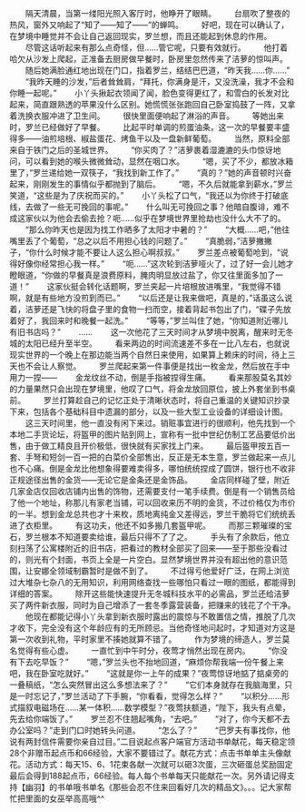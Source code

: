 　　隔天清晨，当第一缕阳光照入客厅时，他睁开了眼睛。
　　台扇吹了整夜的热风，窗外又响起了“知了——知了——”的蝉鸣。
　　好吧，现在可以确认了，在梦境中睡觉并不会让自己返回现实，罗兰想，而且还能起到休息的作用。
　　尽管这话听起来有那么点奇怪，但……管它呢，只要有效就行。
　　他打着哈欠从沙发上爬起，正准备去厨房做早餐时，卧房里忽然传来了洁萝的惊叫声。
　　随后她满脸通红地出现在门口，指着罗兰，结结巴巴道，“昨天我……你……”
　　“我昨天睡的沙发，”后者耸耸肩，“拜托，你满身是汗，又没洗澡，我才不会和你睡一起呢。”
　　小丫头揪起衣领闻了闻，脸色变得更红了，和雪白的长发对比起来，简直跟熟透的苹果没什么区别。她慌慌张张跑回自己卧室捣鼓了一阵，又拿着洗换衣服冲进了卫生间。
　　很快里面便响起了淋浴的声音。
　　等她出来时，罗兰已经做好了早餐。
　　比起平时单调的煎蛋油条，这一次的早餐要丰盛得多——油煎培根、椒盐蛋花、烤鱼干以及一盘新鲜葡萄。
　　当然，原料全部来自于铁门之后的圣城世界。
　　“你买肉了？”洁萝裹着湿漉漉的头巾惊讶地问，可以看到她的喉头微微耸动，显然在咽口水。
　　“嗯，买了不少，都放冰箱里了，”罗兰递给她一双筷子，“我找到新工作了。”
　　“真的？”她的声音顿时兴奋起来，刚刚发生的事情似乎都抛到了脑后。
　　“嗯，不久后就能拿到薪水，”罗兰笑道，“这些是为了庆祝而买的。”
　　小丫头松了口气，“我还以为你终于打破底线，去做了一些无可挽回的事呢。”
　　什么叫无可挽回之事？他暗自腹诽，难不成这家伙以为他会去偷去抢？呃……似乎在梦境世界里抢劫也没什么大不了的。
　　“那么你昨天也是因为找工作晒多了太阳才中暑的？”
　　“大概……吧，”他往嘴里丢了个葡萄，“总之以后不用担心钱的问题了。”
　　“真脆弱，”洁萝撇撇子，“你什么时候才能不要让人这么担心啊叔叔。”
　　罗兰差点被葡萄呛到，“说得好像你经常担心我一样。”
　　“呃……”这次轮到洁萝哑火了，过了好一会儿她才瞪眼道，“你做的早餐真是浪费原料，腌肉明显放过盐了，你又往里面多加了一道！”
　　这家伙挺会转化话题啊，罗兰夹起一片培根放进嘴里，“我觉得不错啊，就是有些地方没煎到而已。”
　　“以后还是让我来做吧，真是的，”话虽这么说着，洁萝还是飞快的将盘子里的食物一扫而空，接着背起书包出了门，“碟子先放着好了，我回来时和晚餐一起洗。”
　　“等等，”罗兰叫住了她，“你知道附近哪儿有旧书店吗？”
　　……
　　这一次他花了三天时间才从梦境中脱离，醒来时无冬城的太阳已经升至半空。
　　看来两边的时间流速差不多在一比八左右，也就说现实世界的一个晚上在那边能当两个自然日来使用，如果算上赖床的时间，待上三天也不会让人察觉。
　　罗兰爬起来第一件事便是找出一枚金龙，然后放在手中用力一捏——
　　金龙纹丝不动，倒是手指被捏得生痛。
　　看来那股莫名其妙的力量果然只会出现在梦境里，他叹了口气，将金龙放回原位，披上外套坐到书桌前。
　　罗兰打算趁自己的记忆正处于清晰状态时，将自己重温的关键知识抄录下来，包括各个基础科目中遗漏的部分，以及一些大型工业设备的详细设计图。
　　这三天时间里，他一直没有闲下来过。销赃事宜进行的很顺利，他先找到一个本地二手货论坛，将盔甲的图片贴到网上，宣称有一批中世纪仿制工艺品要低价出售，由于做工精良且开价极低，很快就有买家找上门来。
　　最后盔甲按五百一套、手弩和短剑一百一把的白菜价全部售出，反正是无本生意，罗兰做起来一点儿也不心痛。倒是金龙比他想象得要难卖得多，哪怕统统捏成了圆饼，银行也不收非正规途径出售的金货——无论它是金条还是金饰品。
　　金店同样碰了壁，附近几家金店仅回收店铺内出售的饰物，还需要支付一笔手续费。倒是有一个销售员给了他一个地址，称那儿有家老当铺，可以回收来历不明的金货，不过价格仅为市价的一半。想到金龙总共也才十来枚，质地离纯金又差得远，罗兰干脆将它们统统丢进了衣柜里。
　　有这功夫，他还不如多搬几套盔甲呢。
　　而那三颗璀璨的宝石，罗兰根本不知道要卖给谁，最后只得不了了之。
　　手头有了余款后，他立刻扫荡了公寓楼附近的旧书店，把看过的教材全部买了回来——至于那些没看过的，则光有个封面，书页上全是一片空白。显然梦境世界并没有超出他的意识范围，让安娜全领域制霸暂时是做不到了。
　　不过得亏他爱好广泛，在网上浏览过大堆杂七杂八的无用知识，利用网络查找一些哪怕只看过一眼的图纸，都能得到详细的答案。
　　除开这些能快速提升无冬城科技水平的必需品，罗兰还给洁萝买了两件新衣服，同时为自己增添了一套冬季露营装备，把赚来的钱花了个干净。
　　他现在都能记得小丫头拿到新衣服时露出的震惊与不敢置信之情，推脱了几次才收下，完全没有这个年龄应有的无所顾忌。当他奇怪地问起时，才知道对方这是第一次收到礼物，平时家里不揍她就算不错了。
　　作为梦境的缔造人，罗兰莫名觉得有些心虚。
　　一直忙到中午时分，夜莺才悄然出现在房内。
　　“你没有下去吃早饭？”
　　“嗯，”罗兰头也不抬地回道，“麻烦你帮我端一份午餐上来吧，我在卧室吃就好。”
　　“这就是你一上午的成果？”夜莺惊讶地掂了掂桌旁的一叠稿纸，“怎么突然冒出这么多想法来了？”
　　“它们本身就存在我脑海里，只是一时忘记了，”罗兰活动了下手腕，“你看看，觉得怎么样？”
　　“以积分……形式描叙电磁场在……某一体积……数学模型？”夜莺扶额道，“陛下，我头有点晕，先去给你端饭了。”
　　罗兰忍不住翘起嘴角，“去吧。”
　　“对了，你今天都不去办公室吗？”走到门口时她转头问道。
　　“怎么了？”
　　“巴罗夫有事找你，他说有两封信件需要你亲自过目。”二目说起点客户端官方活动书单献花，每天稳定领28个非赠币起点币和66经验，大家不要错过了。献花方式：点击书单单主头像献花。活动方式：每天15、6、1花束各献一次就可以砸3次蛋，三次砸蛋总奖励固定最后会得到188起点币，66经验。每人每个书单每天只能献花一次。另外请记得支持【幽羽】的书单哦书单名《那些会忍不住来回看好几次的精品文》。。。记大家帮忙把里面的女巫举高高哦^^